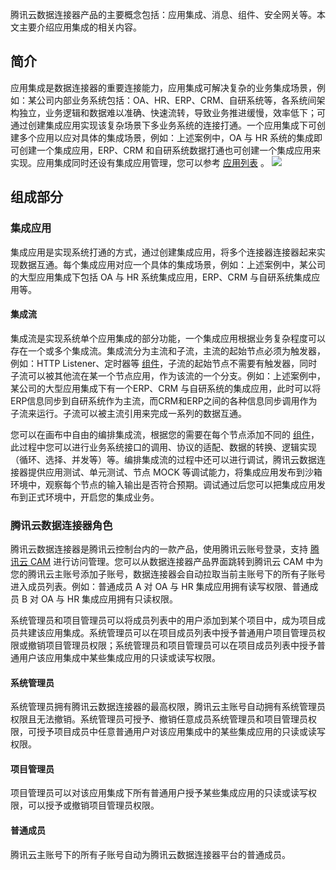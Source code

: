 腾讯云数据连接器产品的主要概念包括：应用集成、消息、组件、安全网关等。本文主要介绍应用集成的相关内容。


## 简介
应用集成是数据连接器的重要连接能力，应用集成可解决复杂的业务集成场景，例如：某公司内部业务系统包括：OA、HR、ERP、CRM、自研系统等，各系统间架构独立，业务逻辑和数据难以准确、快速流转，导致业务推进缓慢，效率低下；可通过创建集成应用实现该复杂场景下多业务系统的连接打通。一个应用集成下可创建多个应用以应对具体的集成场景，例如：上述案例中，OA 与 HR 系统的集成即可创建一个集成应用，ERP、CRM 和自研系统数据打通也可创建一个集成应用来实现。应用集成同时还设有集成应用管理，您可以参考 [应用列表](https://cloud.tencent.com/document/product/1270/62261) 。
![](https://qcloudimg.tencent-cloud.cn/raw/b0e65f343608c77d6fa7411af114ad3e.png)


## 组成部分

### 集成应用
集成应用是实现系统打通的方式，通过创建集成应用，将多个连接器连接器起来实现数据互通。每个集成应用对应一个具体的集成场景，例如：上述案例中，某公司的大型应用集成下包括 OA 与 HR 系统集成应用，ERP、CRM 与自研系统集成应用等。

#### 集成流

集成流是实现系统单个应用集成的部分功能，一个集成应用根据业务复杂程度可以存在一个或多个集成流。集成流分为主流和子流，主流的起始节点必须为触发器，例如：HTTP Listener、定时器等 [组件](https://cloud.tencent.com/document/product/1270/62759)，子流的起始节点不需要有触发器，同时子流可以被其他流在某一个节点应用，作为该流的一个分支。例如：上述案例中，某公司的大型应用集成下有一个ERP、CRM 与自研系统的集成应用，此时可以将ERP信息同步到自研系统作为主流，而CRM和ERP之间的各种信息同步调用作为子流来运行。子流可以被主流引用来完成一系列的数据互通。


您可以在画布中自由的编排集成流，根据您的需要在每个节点添加不同的 [组件](https://cloud.tencent.com/document/product/1270/62759)，此过程中您可以进行业务系统接口的调用、协议的适配、数据的转换、逻辑实现（循环、选择、并发等）等。编排集成流的过程中还可以进行调试，腾讯云数据连接器提供应用测试、单元测试、节点 MOCK 等调试能力，将集成应用发布到沙箱环境中，观察每个节点的输入输出是否符合预期。调试通过后您可以把集成应用发布到正式环境中，开启您的集成业务。

### 腾讯云数据连接器角色
腾讯云数据连接器是腾讯云控制台内的一款产品，使用腾讯云账号登录，支持 [腾讯云 CAM](https://cloud.tencent.com/document/product/598) 进行访问管理。您可以从数据连接器产品界面跳转到腾讯云 CAM 中为您的腾讯云主账号添加子账号，数据连接器会自动拉取当前主账号下的所有子账号进入成员列表。例如：普通成员 A 对 OA 与 HR 集成应用拥有读写权限、普通成员 B 对 OA 与 HR 集成应用拥有只读权限。

系统管理员和项目管理员可以将成员列表中的用户添加到某个项目中，成为项目成员共建该应用集成。系统管理员可以在项目成员列表中授予普通用户项目管理员权限或撤销项目管理员权限；系统管理员和项目管理员可以在项目成员列表中授予普通用户该应用集成中某些集成应用的只读或读写权限。

#### 系统管理员
系统管理员拥有腾讯云数据连接器的最高权限，腾讯云主账号自动拥有系统管理员权限且无法撤销。系统管理员可授予、撤销任意成员系统管理员和项目管理员权限，可授予项目成员中任意普通用户对该应用集成中的某些集成应用的只读或读写权限。

#### 项目管理员
项目管理员可以对该应用集成下所有普通用户授予某些集成应用的只读或读写权限，可以授予或撤销项目管理员权限。

#### 普通成员
腾讯云主账号下的所有子账号自动为腾讯云数据连接器平台的普通成员。
